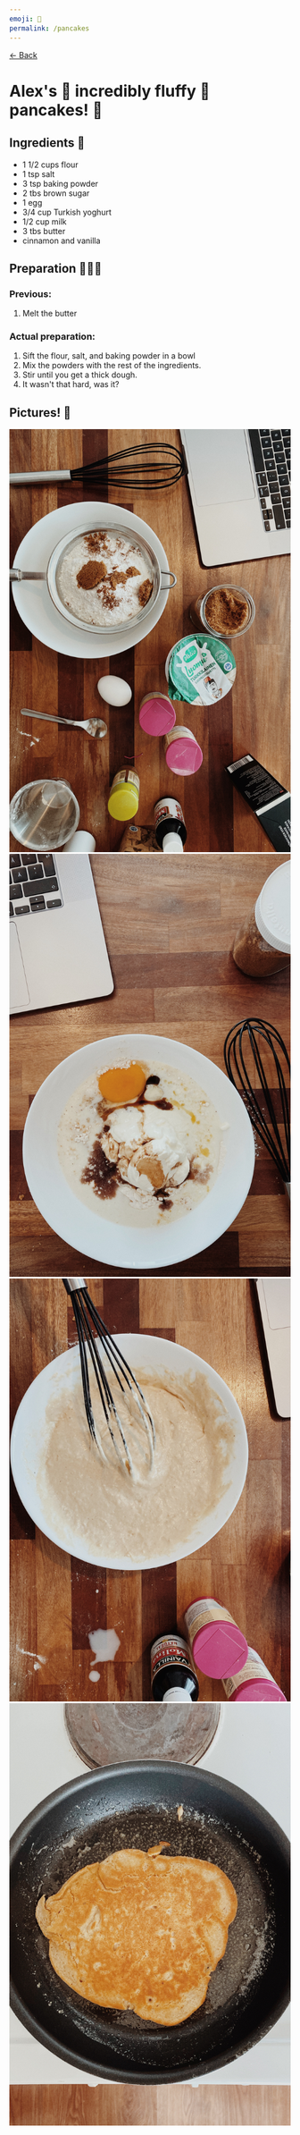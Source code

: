 ```yaml
---
emoji: 🥞
permalink: /pancakes
---
```

[<- Back](/)

# Alex's 🦄 incredibly fluffy 🦄 pancakes! 🥞

## Ingredients 📝

* 1 1/2 cups flour
* 1 tsp salt
* 3 tsp baking powder
* 2 tbs brown sugar
* 1 egg
* 3/4 cup Turkish yoghurt
* 1/2 cup milk
* 3 tbs butter
* cinnamon and vanilla

## Preparation 👨🏽‍🍳

### Previous:
1. Melt the butter

### Actual preparation:
1. Sift the flour, salt, and baking powder in a bowl
2. Mix the powders with the rest of the ingredients.
3. Stir until you get a thick dough.
4. It wasn't that hard, was it?

## Pictures! 📸
![pancakes](/assets/images/pancakes-1.jpg)
![pancakes](/assets/images/pancakes-2.jpg)
![pancakes](/assets/images/pancakes-3.jpg)
![pancakes](/assets/images/pancakes-4.jpg)
